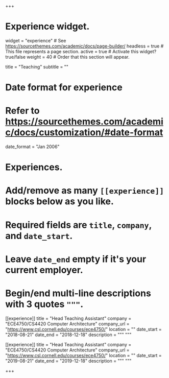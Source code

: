 +++
# Experience widget.
widget = "experience"  # See https://sourcethemes.com/academic/docs/page-builder/
headless = true  # This file represents a page section.
active = true  # Activate this widget? true/false
weight = 40  # Order that this section will appear.

title = "Teaching"
subtitle = ""

# Date format for experience
#   Refer to https://sourcethemes.com/academic/docs/customization/#date-format
date_format = "Jan 2006"

# Experiences.
#   Add/remove as many `[[experience]]` blocks below as you like.
#   Required fields are `title`, `company`, and `date_start`.
#   Leave `date_end` empty if it's your current employer.
#   Begin/end multi-line descriptions with 3 quotes `"""`.
[[experience]]
  title = "Head Teaching Assistant"
  company = "ECE4750/CS4420 Computer Architecture"
  company_url = "https://www.csl.cornell.edu/courses/ece4750/"
  location = ""
  date_start = "2018-08-21"
  date_end = "2018-12-18"
  description = """
  """

[[experience]]
  title = "Head Teaching Assistant"
  company = "ECE4750/CS4420 Computer Architecture"
  company_url = "https://www.csl.cornell.edu/courses/ece4750/"
  location = ""
  date_start = "2019-08-21"
  date_end = "2019-12-18"
  description = """
  """

+++